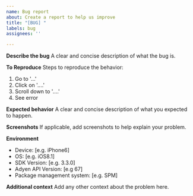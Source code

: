 ```yaml
---
name: Bug report
about: Create a report to help us improve
title: "[BUG] "
labels: bug
assignees: ''

---
```


**Describe the bug**
A clear and concise description of what the bug is.

**To Reproduce**
Steps to reproduce the behavior:
1. Go to '...'
2. Click on '....'
3. Scroll down to '....'
4. See error

**Expected behavior**
A clear and concise description of what you expected to happen.

**Screenshots**
If applicable, add screenshots to help explain your problem.

**Environment**
 - Device: [e.g. iPhone6]
 - OS: [e.g. iOS8.1]
 - SDK Version: [e.g. 3.3.0]
 - Adyen API Version: [e.g 67]
 - Package management system: [e.g. SPM]

**Additional context**
Add any other context about the problem here.
